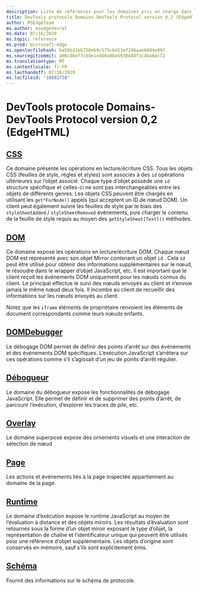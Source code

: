 ```yaml
---
description: Liste de références pour les domaines pris en charge dans la version 0,2 du protocole Microsoft Edge DevTools.
title: DevTools protocole Domains-DevTools Protocol version 0,2 (EdgeHTML)
author: MSEdgeTeam
ms.author: msedgedevrel
ms.date: 07/16/2020
ms.topic: reference
ms.prod: microsoft-edge
ms.openlocfilehash: ba56b31bb750eb9c575c6d13ef296aae6604e99f
ms.sourcegitcommit: a06c86ef7c69e1e400a0be5938449f3c4ba6ec72
ms.translationtype: MT
ms.contentlocale: fr-FR
ms.lasthandoff: 07/16/2020
ms.locfileid: "10882750"
---
```

# DevTools protocole Domains-DevTools Protocol version 0,2 (EdgeHTML)  

## [CSS](css.md)  

Ce domaine présente les opérations en lecture/écriture CSS. Tous les objets CSS (feuilles de style, règles et styles) sont associés à des `id` opérations ultérieures sur l’objet associé. Chaque type d’objet possède une `id` structure spécifique et celles-ci ne sont pas interchangeables entre les objets de différents genres. Les objets CSS peuvent être chargés en utilisant les `get*ForNode()` appels (qui acceptent un ID de nœud DOM). Un client peut également suivre les feuilles de style par le biais des `styleSheetAdded` / `styleSheetRemoved` événements, puis charger le contenu de la feuille de style requis au moyen des `getStyleSheet[Text]()` méthodes.
## [DOM](dom.md)
Ce domaine expose les opérations en lecture/écriture DOM. Chaque nœud DOM est représenté avec son objet Mirror contenant un objet `id` . Cela `id` peut être utilisé pour obtenir des informations supplémentaires sur le nœud, le résoudre dans le wrapper d’objet JavaScript, etc. Il est important que le client reçoit les événements DOM uniquement pour les nœuds connus du client. Le principal effectue le suivi des nœuds envoyés au client et n’envoie jamais le même nœud deux fois. Il incombe au client de recueillir des informations sur les nœuds envoyés au client.<p>Notez que les `iframe` éléments de propriétaire renvoient les éléments de document correspondants comme leurs nœuds enfants.</p>
## [DOMDebugger](domdebugger.md)
Le débogage DOM permet de définir des points d’arrêt sur des événements et des événements DOM spécifiques. L’exécution JavaScript s’arrêtera sur ces opérations comme s’il s’agissait d’un jeu de points d’arrêt régulier.
## [Débogueur](debugger.md)
Le domaine du débogueur expose les fonctionnalités de débogage JavaScript. Elle permet de définir et de supprimer des points d’arrêt, de parcourir l’exécution, d’explorer les traces de pile, etc.
## [Overlay](overlay.md)
Le domaine superposé expose des ornements visuels et une interaction de sélection de nœud
## [Page](page.md)
Les actions et événements liés à la page inspectée appartiennent au domaine de la page.
## [Runtime](runtime.md)
Le domaine d’exécution expose le runtime JavaScript au moyen de l’évaluation à distance et des objets miroirs. Les résultats d’évaluation sont retournés sous la forme d’un objet miroir exposant le type d’objet, la représentation de chaîne et l’identificateur unique qui peuvent être utilisés pour une référence d’objet supplémentaire. Les objets d’origine sont conservés en mémoire, sauf s’ils sont explicitement émis.
## [Schéma](schema.md)
Fournit des informations sur le schéma de protocole.